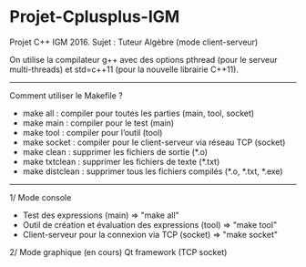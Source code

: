 # Projet-Cplusplus-IGM
Projet C++ IGM 2016. Sujet : Tuteur Algèbre (mode client-serveur)

On utilise la compilateur g++ avec des options pthread (pour le serveur multi-threads) et std=c++11 (pour la nouvelle librairie C++11). 

-----------------------------------------------------------------------------------------

Comment utiliser le Makefile ?
  + make all : compiler pour toutes les parties (main, tool, socket)
  + make main : compiler pour le test (main)
  + make tool : compiler pour l’outil (tool)
  + make socket : compiler pour le client-serveur via réseau TCP (socket)
  + make clean : supprimer les fichiers de sortie (*.o)
  + make txtclean : supprimer les fichiers de texte (*.txt)
  + make distclean : supprimer tous les fichiers compilés (*.o, *.txt, *.exe)

-----------------------------------------------------------------------------------------

1/ Mode console
+ Test des expressions (main) => "make all"
+ Outil de création et évaluation des expressions (tool) => "make tool"
+ Client-serveur pour la connexion via TCP (socket) => "make socket"

2/ Mode graphique (en cours)
Qt framework (TCP socket)
